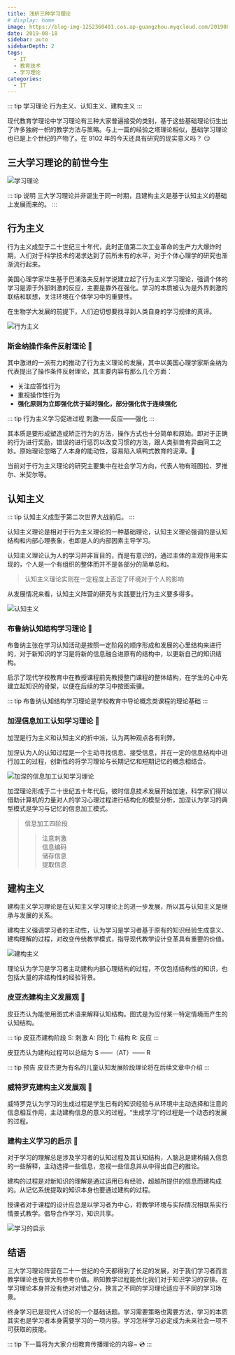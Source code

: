 ```yaml
---
title: 浅析三种学习理论
# display: home
image: https://blog-img-1252360401.cos.ap-guangzhou.myqcloud.com/20190818-bg.jpg
date: 2019-08-18
sidebar: auto
sidebarDepth: 2
tags: 
  - IT
  - 教育技术
  - 学习理论
categories:
  - IT
---
```

::: tip 学习理论
行为主义、认知主义、建构主义
:::

现代教育学理论中学习理论有三种大家普遍接受的类别，基于这些基础理论衍生出了许多独树一帜的教学方法与策略。与上一篇的经验之塔理论相似，基础学习理论也已是上个世纪的产物了。在 9102 年的今天还具有研究的现实意义吗？ :smirk:

<!-- more -->

## 三大学习理论的前世今生 

![学习理论](https://blog-img-1252360401.cos.ap-guangzhou.myqcloud.com/20190818-1.jpg)

::: tip 说明
三大学习理论并非诞生于同一时期，且建构主义是基于认知主义的基础上发展而来的。
:::

## 行为主义 

行为主义成型于二十世纪三十年代，此时正值第二次工业革命的生产力大爆炸时期，人们对于科学技术的渴求达到了前所未有的水平，对于个体心理学的研究也渐渐流行起来。

美国心理学家华生基于巴浦洛夫反射学说建立起了行为主义学习理论，强调个体的学习是源于外部刺激的反应，主要是靠外在强化。学习的本质被认为是外界刺激的联结和联想，关注环境在个体学习中的重要性。

在生物学大发展的前提下，人们迫切想要找寻到人类自身的学习规律的真谛。

![行为主义](https://blog-img-1252360401.cos.ap-guangzhou.myqcloud.com/20190818-3.jpg)

### 斯金纳操作条件反射理论 :flags:

其中激进的一派有力的推动了行为主义理论的发展，其中以美国心理学家斯金纳为代表提出了操作条件反射理论，其主要内容有那么几个方面：

- 关注应答性行为
- 重视操作性行为
- **强化原则为立即强化优于延时强化，部分强化优于连续强化**

::: tip 行为主义学习促进过程
刺激——反应——强化
:::

其本质是要形成塑造或矫正行为的方法，操作方式也十分简单和原始。即对于正确的行为进行奖励，错误的进行惩罚以改变习惯的方法，跟人类驯兽有异曲同工之妙。原始理论忽略了人本身的能动性，容易陷入填鸭式教育的泥潭。:pill:

当前对于行为主义理论的研究主要集中在社会学习方向，代表人物有班图拉、罗推尔、米契尔等。

## 认知主义 

::: tip
认知主义成型于第二次世界大战前后。
:::

认知主义理论是相对于行为主义理论的一种基础理论，认知主义理论强调的是认知结构和内部心理表象，也即是人的内部因素主导学习。

认知主义理论认为人的学习并非盲目的，而是有意识的，通过主体的主观作用来实现的，个人是一个有组织的整体而并不是各部分的简单总和。

> 认知主义理论实则在一定程度上否定了环境对于个人的影响  

从发展情况来看，认知主义阵营的研究与实践要比行为主义要多得多。

![认知主义](https://blog-img-1252360401.cos.ap-guangzhou.myqcloud.com/20190818-4.jpg)

### 布鲁纳认知结构学习理论 :flags:

布鲁纳主张在学习认知活动是按照一定阶段的顺序形成和发展的心里结构来进行的，对于新知识的学习是将新的信息融合进原有的结构中，以更新自己的知识结构。

启示了现代学校教育中在教授课程前先教授整门课程的整体结构，在学生的心中先建立起知识的骨架，以便在后续的学习中按图索骥。

::: tip
布鲁纳认知结构学习理论是学校教育中导论概念类课程的理论基础
:::

### 加涅信息加工认知学习理论 :flags:

加涅是行为主义和认知主义的折中派，认为两种观点各有利弊。

加涅认为人的认知过程是一个主动寻找信息、接受信息，并在一定的信息结构中进行加工的过程，创新性的将学习理论与长期记忆和短期记忆的概念相结合。

![加涅的信息加工认知学习理论](https://blog-img-1252360401.cos.ap-guangzhou.myqcloud.com/20190818-2png)

加涅理论形成于二十世纪五十年代后，彼时信息技术发展开始加速，科学家们得以借助计算机的力量对人的学习心理过程进行结构化的模型分析，加涅认为学习的典型模式是学习与记忆的信息加工模式。

> 信息加工四阶段
>> 注意刺激<br/>
>> 信息编码<br/>
>> 储存信息<br/>
>> 提取信息 <br/>

## 建构主义 

建构主义学习理论是在认知主义学习理论上的进一步发展，所以其与认知主义是继承与发展的关系。

建构主义强调学习者的主动性，认为学习是学习者基于原有的知识经验生成意义、建构理解的过程，对改变传统教学模式，指导现代教学设计变革具有重要的价值。

![建构主义](https://blog-img-1252360401.cos.ap-guangzhou.myqcloud.com/20190818-5.jpg)

理论认为学习是学习者主动建构内部心理结构的过程，不仅包括结构性的知识，也包括大量的非结构性的经验背景。

### 皮亚杰建构主义发展观 :flags:

皮亚杰认为能使用图式术语来解释认知结构。图式是为应付某一特定情境而产生的认知结构。

::: tip 皮亚杰建构阶段
S: 刺激  A: 同化 T: 结构 R: 反应
:::

皮亚杰认为建构过程可以总结为 S ——（AT）—— R

::: tip 预告
皮亚杰更为有名的儿童认知发展阶段理论将在后续文章中介绍
:::

### 威特罗克建构主义发展观 :flags:

威特罗克认为学习的生成过程是学生已有的知识经验与从环境中主动选择和注意的信息相互作用，主动建构信息的意义的过程。“生成学习”的过程是一个动态的发展的过程。

### 建构主义学习的启示 :flags:

对于学习的理解总是涉及学习者的认知过程及其认知结构，人脑总是建构输入信息的一些解释，主动选择一些信息，忽视一些信息并从中得出自己的推论。

建构的过程是对新知识的理解是通过运用已有经验，超越所提供的信息而建构成的。从记忆系统提取的知识本身也要通过建构的过程。

授课者对于课程的设计应总是以学习者为中心，将教学环境与实际情况相联系实行情景式教学。倡导合作学习，知识共享。

![学习的启示](https://blog-img-1252360401.cos.ap-guangzhou.myqcloud.com/20190818-6.jpg)

## 结语 

三大学习理论阵营在二十一世纪的今天都得到了长足的发展，对于我们学习者而言教学理论也有很大的参考价值。熟知教学过程能优化我们对于知识学习的安排。在学习理论本身并没有绝对对错之分，换言之不同的学习理论适应于不同的学习场景。

终身学习已是现代人讨论的一个基础话题。学习需要策略也需要方法，学习的本质其实也是学习者本身需要学习的一项内容。学习怎样学习必定成为未来社会一项不可获取的技能。

::: tip
下一篇将为大家介绍教育传播理论的内容~ :cd:
:::
